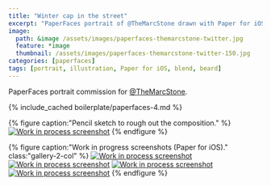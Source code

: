 ```yaml
---
title: "Winter cap in the street"
excerpt: "PaperFaces portrait of @TheMarcStone drawn with Paper for iOS on an iPad."
image: 
  path: &image /assets/images/paperfaces-themarcstone-twitter.jpg 
  feature: *image
  thumbnail: /assets/images/paperfaces-themarcstone-twitter-150.jpg
categories: [paperfaces]
tags: [portrait, illustration, Paper for iOS, blend, beard]
---
```


PaperFaces portrait commission for [@TheMarcStone](https://twitter.com/TheMarcStone).

{% include_cached boilerplate/paperfaces-4.md %}

{% figure caption:"Pencil sketch to rough out the composition." %}
[![Work in process screenshot](/assets/images/paperfaces-themarcstone-process-1-750.jpg)](/assets/images/paperfaces-themarcstone-process-1-lg.jpg)
{% endfigure %}

{% figure caption:"Work in progress screenshots (Paper for iOS)." class:"gallery-2-col" %}
[![Work in process screenshot](/assets/images/paperfaces-themarcstone-process-2-600.jpg)](/assets/images/paperfaces-themarcstone-process-2-lg.jpg)
[![Work in process screenshot](/assets/images/paperfaces-themarcstone-process-3-600.jpg)](/assets/images/paperfaces-themarcstone-process-3-lg.jpg)
[![Work in process screenshot](/assets/images/paperfaces-themarcstone-process-4-600.jpg)](/assets/images/paperfaces-themarcstone-process-4-lg.jpg)
[![Work in process screenshot](/assets/images/paperfaces-themarcstone-process-5-600.jpg)](/assets/images/paperfaces-themarcstone-process-5-lg.jpg)
{% endfigure %}
